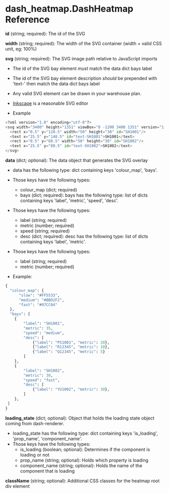 # dash_heatmap.DashHeatmap Reference

**id** (string; required): The id of the SVG

**width** (string; required): The width of the SVG container (width + valid CSS unit, eg: 100%)

**svg** (string; required): The SVG image path relative to JavaScript imports

* The id of the SVG bay element *must* match the data dict bays label
* The id of the SVG bay element description *should* be prepended with 'text-' then match the data dict bays label
* Any valid SVG element can be drawn in your warehouse plan.
* [Inkscape](https://inkscape.org/) is a reasonable SVG editor

* Example
```python
<?xml version="1.0" encoding="utf-8"?>
<svg width="3400" height="1351" viewBox="0 -1200 3400 1351" version="1.1" xmlns="http://www.w3.org/2000/svg">
  <rect x="0.5" y="120.5" width="50" height="30" id="SH1001"/>
  <text x="25.5" y="140.5" id="text-SH1001">SH1001</text>
  <rect x="0.5" y="60.5" width="50" height="30" id="SH1002"/>
  <text x="25.5" y="80.5" id="text-SH1002">SH1002</text>
</svg>
```

**data** (dict; optional): The data object that generates the SVG overlay

* data has the following type: dict containing keys 'colour_map', 'bays'.

* Those keys have the following types:
  - colour_map (dict; required)
  - bays (dict; required): bays has the following type: list of dicts containing keys 'label', 'metric', 'speed', 'desc'.

* Those keys have the following types:
  - label (string; required)
  - metric (number; required)
  - speed (string; required)
  - desc (dict; required): desc has the following type: list of dicts containing keys 'label', 'metric'.

* Those keys have the following types:
  - label (string; required)
  - metric (number; required)

* Example:
```python
{
  "colour_map": { 
      "slow": "#FF5533", 
      "medium": "#BBD2F2", 
      "fast": "#97CC04"
  },
  "bays": [
    {
        "label": "SH1001", 
        "metric": 35,
        "speed": "medium",
        "desc": [
            {"label": "PS1001", "metric": 20},
            {"label": "R12345", "metric": 10},
            {"label": "Q12345", "metric": 5}
        ]
    },
    {
        "label": "SH1002", 
        "metric": 30,
        "speed": "fast",
        "desc": [
            {"label": "YU1002", "metric": 30},
        ]
    },
 ]
}
```

**loading_state** (dict; optional): Object that holds the loading state object coming from dash-renderer. 

* loading_state has the following type: dict containing keys 'is_loading', 'prop_name', 'component_name'.
* Those keys have the following types:
  - is_loading (boolean; optional): Determines if the component is loading or not
  - prop_name (string; optional): Holds which property is loading
  - component_name (string; optional): Holds the name of the component that is loading

**className** (string; optional): Additional CSS classes for the heatmap root div element
